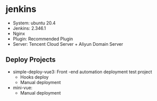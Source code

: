 # jenkins

- System: ubuntu 20.4
- Jenkins: 2.346.1
- Nginx
- Plugin: Recommended Plugin
- Server: Tencent Cloud Server + Aliyun Domain Server

## Deploy Projects

- simple-deploy-vue3: Front -end automation deployment test project
  - Hooks deploy
  - Manual deployment
- mini-vue:
  - Manual deployment
